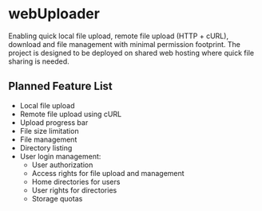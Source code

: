 # webUploader

Enabling quick local file upload, remote file upload (HTTP + cURL), download and file management with minimal permission footprint. The project is designed to be deployed on shared web hosting where quick file sharing is needed.

## Planned Feature List ##

  - Local file upload
  - Remote file upload using cURL
  - Upload progress bar
  - File size limitation
  - File management 
  - Directory listing 
  - User login management:
    - User authorization
    - Access rights for file upload and management
    - Home directories for users
    - User rights for directories
    - Storage quotas
	